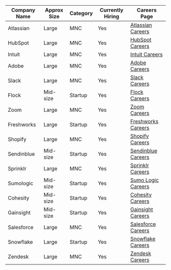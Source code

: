 | Company Name      | Approx Size | Category      | Currently Hiring | Careers Page                                                  |
|-------------------|-------------|---------------|------------------|--------------------------------------------------------------|
| Atlassian         | Large       | MNC           | Yes              | [Atlassian Careers](https://www.atlassian.com/company/careers) |
| HubSpot           | Large       | MNC           | Yes              | [HubSpot Careers](https://www.hubspot.com/careers)            |
| Intuit            | Large       | MNC           | Yes              | [Intuit Careers](https://careers.intuit.com)                  |
| Adobe             | Large       | MNC           | Yes              | [Adobe Careers](https://adobe.wd5.myworkdayjobs.com/en-US/careers) |
| Slack             | Large       | MNC           | Yes              | [Slack Careers](https://slack.com/careers)                    |
| Flock             | Mid-size    | Startup       | Yes              | [Flock Careers](https://www.flock.com/careers)                |
| Zoom              | Large       | MNC           | Yes              | [Zoom Careers](https://zoom.us/careers)                       |
| Freshworks        | Large       | Startup       | Yes              | [Freshworks Careers](https://www.freshworks.com/company/careers/) |
| Shopify           | Large       | MNC           | Yes              | [Shopify Careers](https://www.shopify.com/careers)            |
| Sendinblue        | Mid-size    | Startup       | Yes              | [Sendinblue Careers](https://www.sendinblue.com/jobs/)        |
| Sprinklr          | Large       | MNC           | Yes              | [Sprinklr Careers](https://www.sprinklr.com/careers/)         |
| Sumologic         | Mid-size    | Startup       | Yes              | [Sumo Logic Careers](https://www.sumologic.com/company/careers/) |
| Cohesity          | Mid-size    | Startup       | Yes              | [Cohesity Careers](https://www.cohesity.com/company/careers/) |
| Gainsight         | Mid-size    | Startup       | Yes              | [Gainsight Careers](https://www.gainsight.com/careers/)       |
| Salesforce        | Large       | MNC           | Yes              | [Salesforce Careers](https://www.salesforce.com/company/careers/) |
| Snowflake         | Large       | Startup       | Yes              | [Snowflake Careers](https://careers.snowflake.com)            |
| Zendesk           | Large       | MNC           | Yes              | [Zendesk Careers](https://www.zendesk.com/jobs/)              |